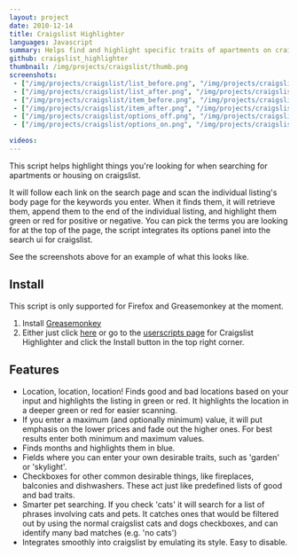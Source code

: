 ```yaml
---
layout: project
date: 2010-12-14
title: Craigslist Highlighter
languages: Javascript
summary: Helps find and highlight specific traits of apartments on craigslist
github: craigslist_highlighter
thumbnail: /img/projects/craigslist/thumb.png
screenshots: 
 - ["/img/projects/craigslist/list_before.png", "/img/projects/craigslist/list_before_thumb.png", "'Before' view of the search page"]
 - ["/img/projects/craigslist/list_after.png", "/img/projects/craigslist/list_after_thumb.png", "'After' view of the search page"]
 - ["/img/projects/craigslist/item_before.png", "/img/projects/craigslist/item_before_thumb.png", "'Before' view of a single listing"]
 - ["/img/projects/craigslist/item_after.png", "/img/projects/craigslist/item_after_thumb.png", "'After' view of a single listing"]
 - ["/img/projects/craigslist/options_off.png", "/img/projects/craigslist/options_off_thumb.jpg", "What Craigslist Highlighter looks like when disabled"]
 - ["/img/projects/craigslist/options_on.png", "/img/projects/craigslist/options_on_thumb.jpg", "What Craigslist Highlighter looks like when enabled"]

videos:
---
```


This script helps highlight things you're looking for when searching for apartments or
housing on craigslist. 

It will follow each link on the search page and
scan the individual listing's body page for the keywords you enter. When it
finds them, it will retrieve them, append them to the end of the individual
listing, and highlight them green or red for positive or negative.  You can pick
the terms you are looking for at the top of the page, the script integrates its
options panel into the search ui for craigslist.

See the screenshots above for an example of what this looks like. 

Install
---

This script is only supported for Firefox and Greasemonkey at the moment. 

 1. Install [Greasemonkey](https://addons.mozilla.org/en-US/firefox/addon/greasemonkey/)
 2. Either just click [here](/projects/craigslist-highlighter/craigslist_highlighter.user.js) or go to the [userscripts page](http://userscripts.org/scripts/show/136937) for
    Craigslist Highlighter and click the Install button in the top right corner.

Features
---

 * Location, location, location! Finds good and bad locations based on your
   input and highlights the listing in green or red. It highlights the location
   in a deeper green or red for easier scanning.
 * If you enter a maximum (and optionally minimum) value, it will put emphasis
   on the lower prices and fade out the higher ones. For best results enter both
   minimum and maximum values.
 * Finds months and highlights them in blue.
 * Fields where you can enter your own desirable traits, such as 'garden' or
   'skylight'. 
 * Checkboxes for other common desirable things, like fireplaces, balconies and
   dishwashers. These act just like predefined lists of  good and bad traits.
 * Smarter pet searching. If you check 'cats' it will search for a list of
   phrases involving cats and pets. It catches ones that would be filtered out
   by using the normal craigslist cats and dogs checkboxes, and can identify
   many bad matches (e.g. 'no cats')
 * Integrates smoothly into craigslist by emulating its style. Easy to disable.
